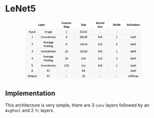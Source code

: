 # LeNet5
<div style="text-align: center;">
    <img src="../../docs/architectures/LeNet5.png" alt="LeNet5 architecture" width="75%">
</div>

## Implementation
This architecture is very simple, there are 3 `conv` layers followed by an `AvgPool` and 2 `fc` layers.